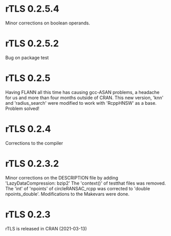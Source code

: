 # rTLS 0.2.5.4

Minor corrections on boolean operands. 

# rTLS 0.2.5.2

Bug on package test

# rTLS 0.2.5

Having FLANN all this time has causing gcc-ASAN problems, a headache for us and 
more than four months outside of CRAN. This new version, 'knn' and 'radius_search' 
were modified to work with 'RcppHNSW' as a base. Problem solved!

# rTLS 0.2.4

Corrections to the compiler

# rTLS 0.2.3.2

Minor corrections on the DESCRIPTION file by adding 'LazyDataCompression: bzip2'
The 'context()' of testthat files was removed.
The 'int' of 'npoints' of circleRANSAC_rcpp was corrected to 'double npoints_double'.
Modifications to the Makevars were done.


# rTLS 0.2.3

rTLS is released in CRAN (2021-03-13)


